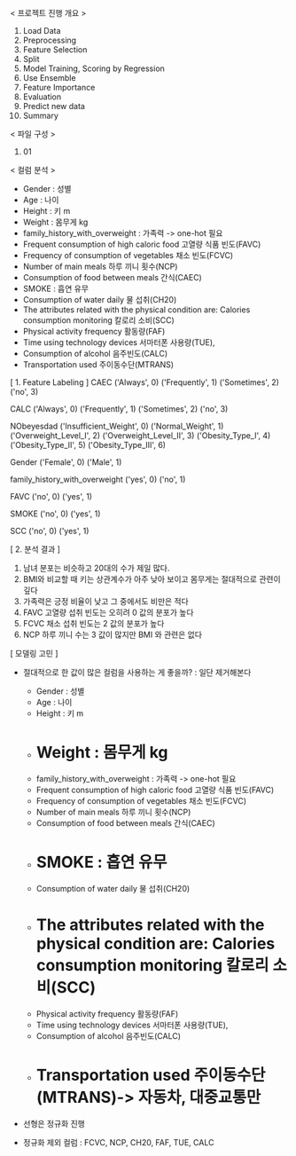 < 프로젝트 진행 개요 >

1. Load Data
2. Preprocessing
3. Feature Selection
4. Split
5. Model Training, Scoring by Regression
6. Use Ensemble
7. Feature Importance
8. Evaluation
9. Predict new data
10. Summary

< 파일 구성 >

1. 01

< 컬럼 분석 >

- Gender : 성별
- Age : 나이
- Height : 키 m
- Weight : 몸무게 kg
- family_history_with_overweight : 가족력 -> one-hot 필요
- Frequent consumption of high caloric food 고열량 식품 빈도(FAVC)
- Frequency of consumption of vegetables 채소 빈도(FCVC)
- Number of main meals 하루 끼니 횟수(NCP)
- Consumption of food between meals 간식(CAEC)
- SMOKE : 흡연 유무
- Consumption of water daily 물 섭취(CH20)
- The attributes related with the physical condition are: Calories consumption monitoring 칼로리 소비(SCC)
- Physical activity frequency 활동량(FAF)
- Time using technology devices 서마터폰 사용량(TUE),
- Consumption of alcohol 음주빈도(CALC)
- Transportation used 주이동수단(MTRANS)

[ 1. Feature Labeling ]
CAEC
('Always', 0) ('Frequently', 1) ('Sometimes', 2) ('no', 3)

CALC
('Always', 0) ('Frequently', 1) ('Sometimes', 2) ('no', 3)

NObeyesdad
('Insufficient_Weight', 0) ('Normal_Weight', 1) ('Overweight_Level_I', 2)
('Overweight_Level_II', 3) ('Obesity_Type_I', 4) ('Obesity_Type_II', 5)
('Obesity_Type_III', 6)

Gender
('Female', 0) ('Male', 1)

family_history_with_overweight
('yes', 0) ('no', 1)

FAVC
('no', 0) ('yes', 1)

SMOKE
('no', 0) ('yes', 1)

SCC
('no', 0) ('yes', 1)

[ 2. 분석 결과 ]

1. 남녀 분포는 비슷하고 20대의 수가 제일 많다.
2. BMI와 비교할 때 키는 상관계수가 아주 낮아 보이고 몸무게는 절대적으로 관련이 깊다
3. 가족력은 긍정 비율이 낮고 그 중에서도 비만은 적다
4. FAVC 고열량 섭취 빈도는 오히려 0 값의 분포가 높다
5. FCVC 채소 섭취 빈도는 2 값의 분포가 높다
6. NCP 하루 끼니 수는 3 값이 많지만 BMI 와 관련은 없다


[ 모델링 고민 ]
- 절대적으로 한 값이 많은 컬럼을 사용하는 게 좋을까? : 일단 제거해본다

    - Gender : 성별
    - Age : 나이
    - Height : 키 m
    - # Weight : 몸무게 kg
    - family_history_with_overweight : 가족력 -> one-hot 필요
    - Frequent consumption of high caloric food 고열량 식품 빈도(FAVC)
    - Frequency of consumption of vegetables 채소 빈도(FCVC)
    - Number of main meals 하루 끼니 횟수(NCP)
    - Consumption of food between meals 간식(CAEC)
    - # SMOKE : 흡연 유무
    - Consumption of water daily 물 섭취(CH20)
    - # The attributes related with the physical condition are: Calories consumption monitoring 칼로리 소비(SCC)
    - Physical activity frequency 활동량(FAF)
    - Time using technology devices 서마터폰 사용량(TUE),
    - Consumption of alcohol 음주빈도(CALC)
    - # Transportation used 주이동수단(MTRANS)-> 자동차, 대중교통만

- 선형은 정규화 진행

- 정규화 제외 컬럼 : FCVC, NCP, CH20, FAF, TUE, CALC